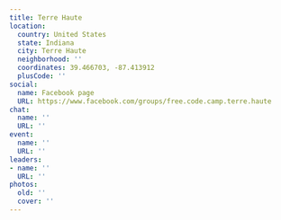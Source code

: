 ```yaml
---
title: Terre Haute
location:
  country: United States
  state: Indiana
  city: Terre Haute
  neighborhood: ''
  coordinates: 39.466703, -87.413912
  plusCode: ''
social:
  name: Facebook page
  URL: https://www.facebook.com/groups/free.code.camp.terre.haute
chat:
  name: ''
  URL: ''
event:
  name: ''
  URL: ''
leaders:
- name: ''
  URL: ''
photos:
  old: ''
  cover: ''
---
```

